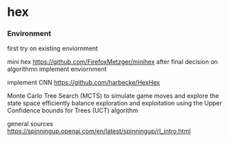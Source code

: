 # hex

### Environment
first try on existing enviornment

mini hex
https://github.com/FirefoxMetzger/minihex
after final decision on algorithmn implement enviornment

implement CNN
https://github.com/harbecke/HexHex

Monte Carlo Tree Search (MCTS)
to simulate game moves and explore the state space efficiently
balance exploration and exploitation using the Upper Confidence bounds for Trees (UCT) algorithm


general sources
https://spinningup.openai.com/en/latest/spinningup/rl_intro.html
